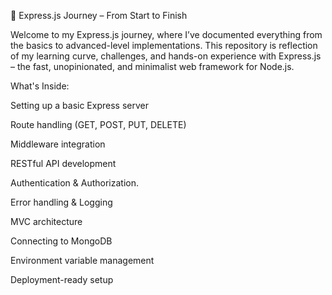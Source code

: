 

🚀 Express.js Journey – From Start to Finish

Welcome to my Express.js journey, where I’ve documented everything from the basics to advanced-level implementations. This repository is reflection of my learning curve, challenges, and hands-on experience with Express.js – the fast, unopinionated, and minimalist web framework for Node.js.

What's Inside:

Setting up a basic Express server

Route handling (GET, POST, PUT, DELETE)

Middleware integration

RESTful API development

Authentication & Authorization.

Error handling & Logging

MVC architecture

Connecting to MongoDB

Environment variable management

Deployment-ready setup




